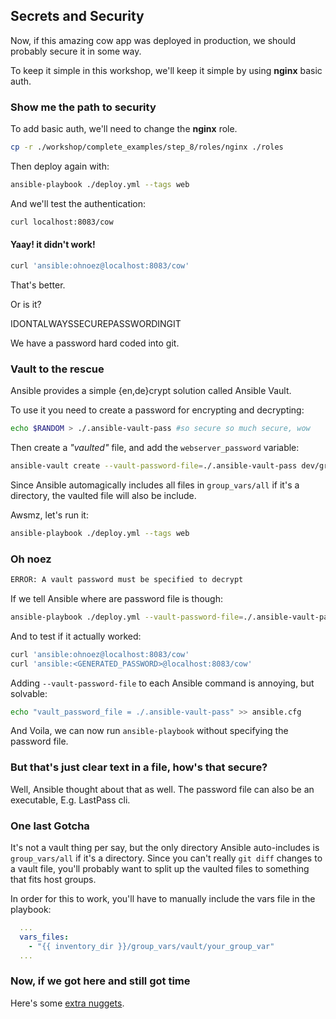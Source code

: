 ## Secrets and Security

Now, if this amazing cow app was deployed in production, we should probably secure it in some way.

To keep it simple in this workshop, we'll keep it simple by using **nginx** basic auth.

### Show me the path to security

To add basic auth, we'll need to change the **nginx** role.

```bash
cp -r ./workshop/complete_examples/step_8/roles/nginx ./roles
```

Then deploy again with:

```bash
ansible-playbook ./deploy.yml --tags web
```

And we'll test the authentication:
```bash
curl localhost:8083/cow
```

#### Yaay! it didn't work!

```bash
curl 'ansible:ohnoez@localhost:8083/cow'
```

That's better.

Or is it?

IDONTALWAYSSECUREPASSWORDINGIT

We have a password hard coded into git.

### Vault to the rescue

Ansible provides a simple {en,de}crypt solution called Ansible Vault.

To use it you need to create a password for encrypting and decrypting:


```bash
echo $RANDOM > ./.ansible-vault-pass #so secure so much secure, wow
```

Then create a _"vaulted"_ file, and add the `webserver_password` variable:

```bash
ansible-vault create --vault-password-file=./.ansible-vault-pass dev/group_vars/all/vault
```

Since Ansible automagically includes all files in `group_vars/all` if it's a directory, the vaulted file will also be include.

Awsmz, let's run it:

```bash
ansible-playbook ./deploy.yml --tags web
```

### Oh noez

```bash
ERROR: A vault password must be specified to decrypt
```

If we tell Ansible where are password file is though:

```bash
ansible-playbook ./deploy.yml --vault-password-file=./.ansible-vault-pass --tags web
```

And to test if it actually worked:

```bash
curl 'ansible:ohnoez@localhost:8083/cow'
curl 'ansible:<GENERATED_PASSWORD>@localhost:8083/cow'
```

Adding `--vault-password-file` to each Ansible command is annoying, but solvable:

```bash
echo "vault_password_file = ./.ansible-vault-pass" >> ansible.cfg
```

And Voila, we can now run `ansible-playbook` without specifying the password file.

### But that's just clear text in a file, how's that secure?

Well, Ansible thought about that as well. The password file can also be an executable, E.g. LastPass cli.

### One last Gotcha

It's not a vault thing per say, but the only directory Ansible auto-includes is `group_vars/all` if it's a directory.
Since you can't really `git diff` changes to a vault file, you'll probably want to split up the vaulted files to something that fits host groups.

In order for this to work, you'll have to manually include the vars file in the playbook:

```yaml
  ...
  vars_files:
    - "{{ inventory_dir }}/group_vars/vault/your_group_var"
  ...
```

### Now, if we got here and still got time

Here's some [extra nuggets](./9_extra_scale_inheritance_and_tipz.md).
